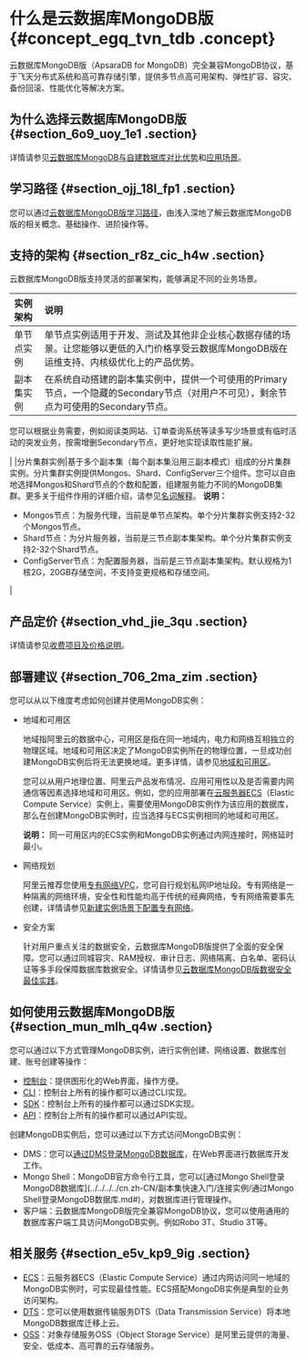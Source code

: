 # 什么是云数据库MongoDB版 {#concept_egq_tvn_tdb .concept}

云数据库MongoDB版（ApsaraDB for MongoDB）完全兼容MongoDB协议，基于飞天分布式系统和高可靠存储引擎，提供多节点高可用架构、弹性扩容、容灾、备份回滚、性能优化等解决方案。

## 为什么选择云数据库MongoDB版 {#section_6o9_uoy_1e1 .section}

详情请参见[云数据库MongoDB与自建数据库对比优势](cn.zh-CN/产品简介/云数据库MongoDB与自建数据库对比优势.md#)和[应用场景](cn.zh-CN/产品简介/应用场景.md#)。

## 学习路径 {#section_ojj_18l_fp1 .section}

您可以通过[云数据库MongoDB版学习路径](https://help.aliyun.com/product/26556.html)，由浅入深地了解云数据库MongoDB版的相关概念、基础操作、进阶操作等。

## 支持的架构 {#section_r8z_cic_h4w .section}

云数据库MongoDB版支持灵活的部署架构，能够满足不同的业务场景。

|实例架构|说明|
|:---|:-|
|单节点实例|单节点实例适用于开发、测试及其他非企业核心数据存储的场景。让您能够以更低的入门价格享受云数据库MongoDB版在运维支持、内核级优化上的产品优势。|
|副本集实例| 在系统自动搭建的副本集实例中，提供一个可使用的Primary节点，一个隐藏的Secondary节点（对用户不可见），剩余节点为可使用的Secondary节点。

 您可以根据业务需要，例如阅读类网站、订单查询系统等读多写少场景或有临时活动的突发业务，按需增删Secondary节点，更好地实现读取性能扩展。

 |
|分片集群实例|基于多个副本集（每个副本集沿用三副本模式）组成的分片集群实例。分片集群实例提供Mongos、Shard、ConfigServer三个组件。您可以自由地选择Mongos和Shard节点的个数和配置，组建服务能力不同的MongoDB集群。更多关于组件作用的详细介绍，请参见[名词解释](cn.zh-CN/产品简介/名词解释.md#)。 **说明：** 

-   Mongos节点：为服务代理，当前是单节点架构。单个分片集群实例支持2-32个Mongos节点。
-   Shard节点：为分片服务器，当前是三节点副本集架构。单个分片集群实例支持2-32个Shard节点。
-   ConfigServer节点：为配置服务器，当前是三节点副本集架构。默认规格为1核2G，20GB存储空间，不支持变更规格和存储空间。

 |

## 产品定价 {#section_vhd_jie_3qu .section}

详情请参见[收费项目及价格说明](../../../../cn.zh-CN/产品定价/收费项目及价格说明.md#)。

## 部署建议 {#section_706_2ma_zim .section}

您可以从以下维度考虑如何创建并使用MongoDB实例：

-   地域和可用区

    地域指阿里云的数据中心，可用区是指在同一地域内，电力和网络互相独立的物理区域。地域和可用区决定了MongoDB实例所在的物理位置，一旦成功创建MongoDB实例后将无法更换地域。更多详情，请参见[地域和可用区](https://help.aliyun.com/document_detail/40654.html)。

    您可以从用户地理位置、阿里云产品发布情况、应用可用性以及是否需要内网通信等因素选择地域和可用区。例如，您的应用部署在[云服务器ECS](https://help.aliyun.com/document_detail/25367.html)（Elastic Compute Service）实例上，需要使用MongoDB实例作为该应用的数据库，那么在创建MongoDB实例时，应当选择与ECS实例相同的地域和可用区。

    **说明：** 同一可用区内的ECS实例和MongoDB实例通过内网连接时，网络延时最小。

-   网络规划

    阿里云推荐您使用[专有网络VPC](https://help.aliyun.com/document_detail/34217.html?spm=a2c4g.11186623.2.46.4b8550bf7ZVeSp#concept-kbk-cpz-ndb)，您可自行规划私网IP地址段。专有网络是一种隔离的网络环境，安全性和性能均高于传统的经典网络，专有网络需要事先创建，详情请参见[新建实例场景下配置专有网络](../../../../cn.zh-CN/用户指南/管理网络连接/新建实例场景下配置专有网络.md#)。

-   安全方案

    针对用户重点关注的数据安全，云数据库MongoDB版提供了全面的安全保障。您可以通过同城容灾、RAM授权、审计日志、网络隔离、白名单、密码认证等多手段保障数据库数据安全。详情请参见[云数据库MongoDB版数据安全最佳实践](../../../../cn.zh-CN/最佳实践/云数据库MongoDB版数据安全最佳实践.md#)。


## 如何使用云数据库MongoDB版 {#section_mun_mlh_q4w .section}

您可以通过以下方式管理MongoDB实例，进行实例创建、网络设置、数据库创建、账号创建等操作：

-   [控制台](https://mongodb.console.aliyun.com/)：提供图形化的Web界面，操作方便。
-   [CLI](https://help.aliyun.com/product/29991.html)：控制台上所有的操作都可以通过CLI实现。
-   [SDK](https://help.aliyun.com/document_detail/62676.html)：控制台上所有的操作都可以通过SDK实现。
-   [API](https://help.aliyun.com/document_detail/61715.html)：控制台上所有的操作都可以通过API实现。

创建MongoDB实例后，您可以通过以下方式访问MongoDB实例：

-   DMS：您可以[通过DMS登录MongoDB数据库](../../../../cn.zh-CN/副本集快速入门/连接实例/通过DMS登录MongoDB数据库.md#)，在Web界面进行数据库开发工作。
-   Mongo Shell：MongoDB官方命令行工具，您可以[通过Mongo Shell登录MongoDB数据库](../../../../cn.zh-CN/副本集快速入门/连接实例/通过Mongo Shell登录MongoDB数据库.md#)，对数据库进行管理操作。
-   客户端：云数据库MongoDB版完全兼容MongoDB协议，您可以使用通用的数据库客户端工具访问MongoDB实例。例如Robo 3T、Studio 3T等。

## 相关服务 {#section_e5v_kp9_9ig .section}

-   [ECS](https://help.aliyun.com/document_detail/25367.html)：云服务器ECS（Elastic Compute Service）通过内网访问同一地域的MongoDB实例时，可实现最佳性能。ECS搭配MongoDB实例是典型的业务访问架构。
-   [DTS](https://help.aliyun.com/document_detail/26592.html)：您可以使用数据传输服务DTS（Data Transmission Service）将本地MongoDB数据库迁移上云。
-   [OSS](https://help.aliyun.com/document_detail/31817.html)：对象存储服务OSS（Object Storage Service）是阿里云提供的海量、安全、低成本、高可靠的云存储服务。

